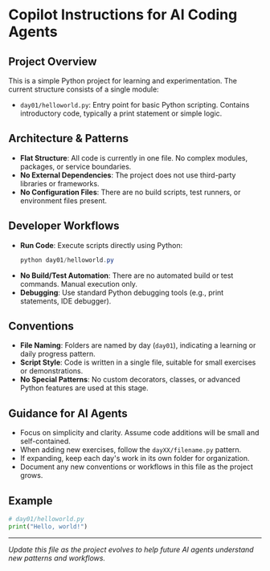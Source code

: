 # Copilot Instructions for AI Coding Agents

## Project Overview
This is a simple Python project for learning and experimentation. The current structure consists of a single module:

- `day01/helloworld.py`: Entry point for basic Python scripting. Contains introductory code, typically a print statement or simple logic.

## Architecture & Patterns
- **Flat Structure**: All code is currently in one file. No complex modules, packages, or service boundaries.
- **No External Dependencies**: The project does not use third-party libraries or frameworks.
- **No Configuration Files**: There are no build scripts, test runners, or environment files present.

## Developer Workflows
- **Run Code**: Execute scripts directly using Python:
  ```powershell
  python day01/helloworld.py
  ```
- **No Build/Test Automation**: There are no automated build or test commands. Manual execution only.
- **Debugging**: Use standard Python debugging tools (e.g., print statements, IDE debugger).

## Conventions
- **File Naming**: Folders are named by day (`day01`), indicating a learning or daily progress pattern.
- **Script Style**: Code is written in a single file, suitable for small exercises or demonstrations.
- **No Special Patterns**: No custom decorators, classes, or advanced Python features are used at this stage.

## Guidance for AI Agents
- Focus on simplicity and clarity. Assume code additions will be small and self-contained.
- When adding new exercises, follow the `dayXX/filename.py` pattern.
- If expanding, keep each day's work in its own folder for organization.
- Document any new conventions or workflows in this file as the project grows.

## Example
```python
# day01/helloworld.py
print("Hello, world!")
```

---
*Update this file as the project evolves to help future AI agents understand new patterns and workflows.*
